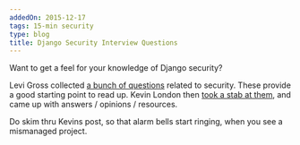 ```yaml
---
addedOn: 2015-12-17
tags: 15-min security
type: blog
title: Django Security Interview Questions
---
```


Want to get a feel for your knowledge of Django security?

Levi Gross collected [a bunch of questions](http://www.levigross.com/2014/02/07/django-security-interview-questions/) related to security. These provide a good starting point to read up. Kevin London then [took a stab at them]( http://kevinlondon.com/2015/10/16/answers-to-django-security-questions.html), and came up with answers / opinions / resources.

Do skim thru Kevins post, so that alarm bells start ringing, when you see a mismanaged project.
